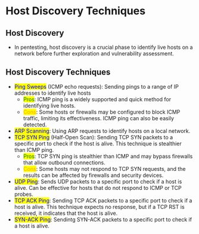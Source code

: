 # Host Discovery Techniques

## Host Discovery

* In pentesting, host discovery is a crucial phase to identify live hosts on a network before further exploration and vulnerability assessment.

## Host Discovery Techniques

* <mark style="color:blue;">Ping Sweeps</mark> (ICMP echo requests): Sending pings to a range of IP addresses to identify live hosts
  * <mark style="color:green;">Pros</mark>: ICMP ping is a widely supported and quick method for identifying live hosts.&#x20;
  * <mark style="color:orange;">Cons</mark>: Some hosts or firewalls may be configured to block ICMP traffic, limiting its effectiveness. ICMP ping can also be easily detected.
* <mark style="color:blue;">ARP Scanning</mark>: Using ARP requests to identify hosts on a local network.
* <mark style="color:blue;">TCP SYN Ping</mark> (Half-Open Scan): Sending TCP SYN packets to a specific port to check if the host is alive. This technique is stealthier than ICMP ping.
  * <mark style="color:green;">Pros</mark>: TCP SYN ping is stealthier than ICMP and may bypass firewalls that allow outbound connections.
  * <mark style="color:orange;">Cons</mark>: Some hosts may not respond to TCP SYN requests, and the results can be affected by firewalls and security devices.
* <mark style="color:blue;">UDP Ping</mark>: Sends UDP  packets to a specific port to check if a host is alive. Can be effective for hosts that do not respond to ICMP  or TCP probes.
* <mark style="color:blue;">TCP ACK Ping</mark>: Sending TCP ACK packets to a specific port to check if a host is alive. This technique expects no response, but if a TCP RST is received, it indicates that the host is alive.
* <mark style="color:blue;">SYN-ACK Ping</mark>: Sendintg SYN-ACK packets to a specific port to check if a host is alive.
